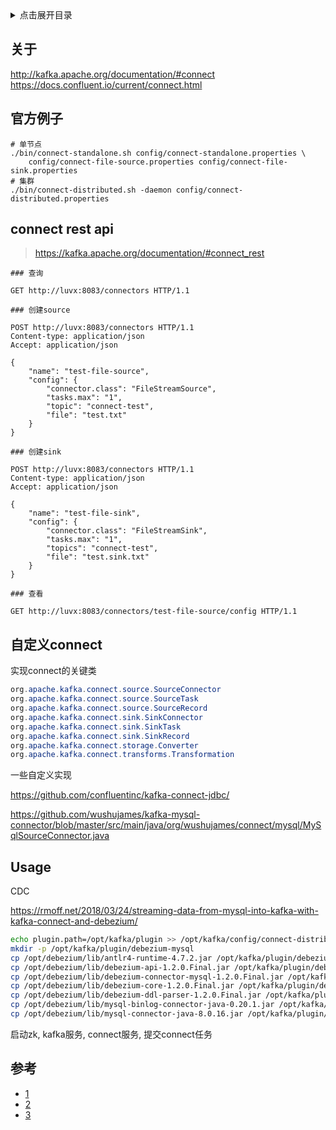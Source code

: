 <details>
<summary>点击展开目录</summary>
<!-- TOC -->

- [关于](#关于)
- [官方例子](#官方例子)
- [connect rest api](#connect-rest-api)
- [自定义connect](#自定义connect)
- [Usage](#usage)
- [参考](#参考)

<!-- /TOC -->
</details>

## 关于

http://kafka.apache.org/documentation/#connect
https://docs.confluent.io/current/connect.html

## 官方例子

```shell
# 单节点
./bin/connect-standalone.sh config/connect-standalone.properties \
    config/connect-file-source.properties config/connect-file-sink.properties
# 集群
./bin/connect-distributed.sh -daemon config/connect-distributed.properties
```

## connect rest api

> https://kafka.apache.org/documentation/#connect_rest

```http
### 查询

GET http://luvx:8083/connectors HTTP/1.1

### 创建source

POST http://luvx:8083/connectors HTTP/1.1
Content-type: application/json
Accept: application/json

{
    "name": "test-file-source",
    "config": {
        "connector.class": "FileStreamSource",
        "tasks.max": "1",
        "topic": "connect-test",
        "file": "test.txt"
    }
}

### 创建sink

POST http://luvx:8083/connectors HTTP/1.1
Content-type: application/json
Accept: application/json

{
    "name": "test-file-sink",
    "config": {
        "connector.class": "FileStreamSink",
        "tasks.max": "1",
        "topics": "connect-test",
        "file": "test.sink.txt"
    }
}

### 查看

GET http://luvx:8083/connectors/test-file-source/config HTTP/1.1
```

## 自定义connect

实现connect的关键类

```Java
org.apache.kafka.connect.source.SourceConnector
org.apache.kafka.connect.source.SourceTask
org.apache.kafka.connect.source.SourceRecord
org.apache.kafka.connect.sink.SinkConnector
org.apache.kafka.connect.sink.SinkTask
org.apache.kafka.connect.sink.SinkRecord
org.apache.kafka.connect.storage.Converter
org.apache.kafka.connect.transforms.Transformation
```

一些自定义实现

https://github.com/confluentinc/kafka-connect-jdbc/

https://github.com/wushujames/kafka-mysql-connector/blob/master/src/main/java/org/wushujames/connect/mysql/MySqlSourceConnector.java

## Usage

CDC

https://rmoff.net/2018/03/24/streaming-data-from-mysql-into-kafka-with-kafka-connect-and-debezium/

```bash
echo plugin.path=/opt/kafka/plugin >> /opt/kafka/config/connect-distributed.properties
mkdir -p /opt/kafka/plugin/debezium-mysql
cp /opt/debezium/lib/antlr4-runtime-4.7.2.jar /opt/kafka/plugin/debezium-mysql
cp /opt/debezium/lib/debezium-api-1.2.0.Final.jar /opt/kafka/plugin/debezium-mysql
cp /opt/debezium/lib/debezium-connector-mysql-1.2.0.Final.jar /opt/kafka/plugin/debezium-mysql
cp /opt/debezium/lib/debezium-core-1.2.0.Final.jar /opt/kafka/plugin/debezium-mysql
cp /opt/debezium/lib/debezium-ddl-parser-1.2.0.Final.jar /opt/kafka/plugin/debezium-mysql
cp /opt/debezium/lib/mysql-binlog-connector-java-0.20.1.jar /opt/kafka/plugin/debezium-mysql
cp /opt/debezium/lib/mysql-connector-java-8.0.16.jar /opt/kafka/plugin/debezium-mysql
```

启动zk, kafka服务, connect服务, 提交connect任务

## 参考

* [1](https://my.oschina.net/hnrpf/blog/1555915)
* [2](https://blog.csdn.net/u011687037/article/details/57411790)
* [3](https://yanbin.blog/kafka-connect-how-to/#more-9655)
